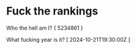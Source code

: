 # Fuck the rankings

Who the hell am I?
{ 5234861 }

What fucking year is it?
[ 2024-10-21T19:30:00Z ]
